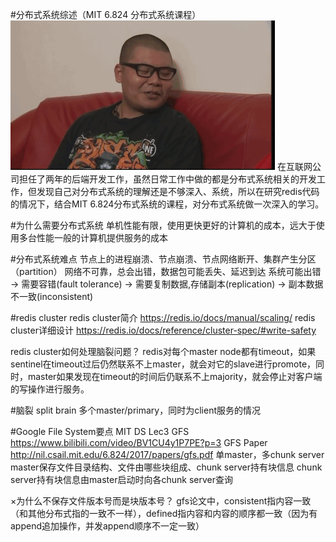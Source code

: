 #分布式系统综述（MIT 6.824 分布式系统课程）
![a](dont_know.gif)
在互联网公司担任了两年的后端开发工作，虽然日常工作中做的都是分布式系统相关的开发工作，但发现自己对分布式系统的理解还是不够深入、系统，所以在研究redis代码的情况下，结合MIT 6.824分布式系统的课程，对分布式系统做一次深入的学习。

#为什么需要分布式系统
单机性能有限，使用更快更好的计算机的成本，远大于使用多台性能一般的计算机提供服务的成本

#分布式系统难点
节点上的进程崩溃、节点崩溃、节点网络断开、集群产生分区（partition）
网络不可靠，总会出错，数据包可能丢失、延迟到达
系统可能出错 -> 需要容错(fault tolerance) -> 需要复制数据,存储副本(replication) -> 副本数据不一致(inconsistent)

#redis cluster
redis cluster简介 https://redis.io/docs/manual/scaling/
redis cluster详细设计 https://redis.io/docs/reference/cluster-spec/#write-safety

redis cluster如何处理脑裂问题？
redis对每个master node都有timeout，如果sentinel在timeout过后仍然联系不上master，就会对它的slave进行promote，同时，master如果发现在timeout的时间后仍联系不上majority，就会停止对客户端的写操作进行服务。

#脑裂 split brain
多个master/primary，同时为client服务的情况

#Google File System要点
MIT DS Lec3 GFS https://www.bilibili.com/video/BV1CU4y1P7PE?p=3
GFS Paper http://nil.csail.mit.edu/6.824/2017/papers/gfs.pdf
单master，多chunk server
master保存文件目录结构、文件由哪些块组成、chunk server持有块信息
chunk server持有块信息由master启动时向各chunk server查询 

×为什么不保存文件版本号而是块版本号？
gfs论文中，consistent指内容一致（和其他分布式指的一致不一样），defined指内容和内容的顺序都一致（因为有append追加操作，并发append顺序不一定一致）